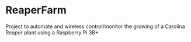 # ReaperFarm
Project to automate and wireless control/monitor the growing of a Carolina Reaper plant using a Raspberry Pi 3B+
